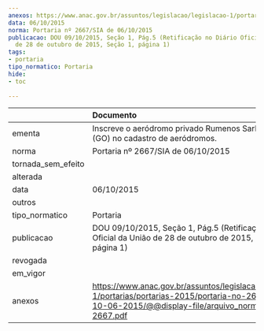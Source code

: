 ```yaml
---
anexos: https://www.anac.gov.br/assuntos/legislacao/legislacao-1/portarias/portarias-2015/portaria-no-2667-sia-de-10-06-2015/@@display-file/arquivo_norma/PA2015-2667.pdf
data: 06/10/2015
norma: Portaria nº 2667/SIA de 06/10/2015
publicacao: DOU 09/10/2015, Seção 1, Pág.5 (Retificação no Diário Oficial da União
  de 28 de outubro de 2015, Seção 1, página 1)
tags:
- portaria
tipo_normatico: Portaria
hide: 
- toc 
 
---
```


|                    | Documento                                                                                                                                                         |
|:-------------------|:------------------------------------------------------------------------------------------------------------------------------------------------------------------|
| ementa             | Inscreve o aeródromo privado Rumenos Sarkis Simão (GO) no cadastro de aeródromos.                                                                                 |
| norma              | Portaria nº 2667/SIA de 06/10/2015                                                                                                                                |
| tornada_sem_efeito |                                                                                                                                                                   |
| alterada           |                                                                                                                                                                   |
| data               | 06/10/2015                                                                                                                                                        |
| outros             |                                                                                                                                                                   |
| tipo_normatico     | Portaria                                                                                                                                                          |
| publicacao         | DOU 09/10/2015, Seção 1, Pág.5 (Retificação no Diário Oficial da União de 28 de outubro de 2015, Seção 1, página 1)                                               |
| revogada           |                                                                                                                                                                   |
| em_vigor           |                                                                                                                                                                   |
| anexos             | https://www.anac.gov.br/assuntos/legislacao/legislacao-1/portarias/portarias-2015/portaria-no-2667-sia-de-10-06-2015/@@display-file/arquivo_norma/PA2015-2667.pdf |
